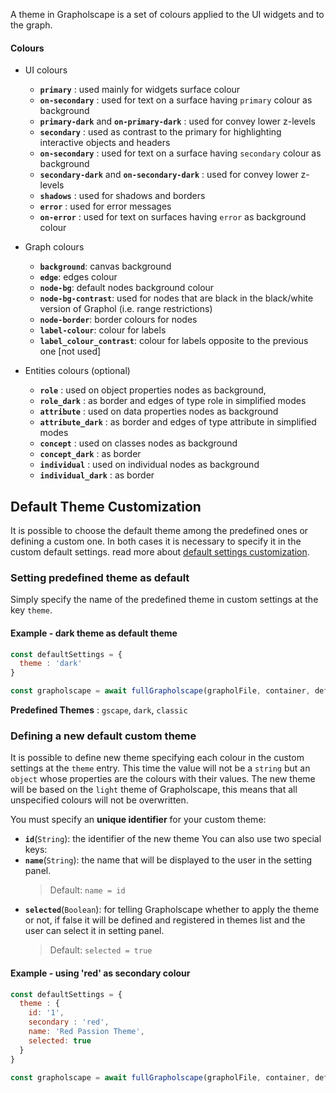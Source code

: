 A theme in Grapholscape is a set of colours applied to the UI widgets and to the graph.

#### Colours
- UI colours
  - **`primary`** : used mainly for widgets surface colour
  - **`on-secondary`** : used for text on a surface having `primary` colour as background
  - **`primary-dark`** and **`on-primary-dark`** : used for convey lower z-levels
  - **`secondary`** : used as contrast to the primary for highlighting interactive objects and headers
  - **`on-secondary`** : used for text on a surface having `secondary` colour as background
  - **`secondary-dark`** and **`on-secondary-dark`** : used for convey lower z-levels
  - **`shadows`** : used for shadows and borders
  - **`error`** : used for error messages
  - **`on-error`** : used for text on surfaces having `error` as background colour

- Graph colours
  - **`background`**: canvas background
  - **`edge`**: edges colour
  - **`node-bg`**: default nodes background colour
  - **`node-bg-contrast`**: used for nodes that are black in the black/white version of Graphol (i.e. range restrictions)
  - **`node-border`**: border colours for nodes
  - **`label-colour`**: colour for labels
  - **`label_colour_contrast`**: colour for labels opposite to the previous one [not used]

- Entities colours (optional)
    - **`role`** : used on object properties nodes as background,
    - **`role_dark`** : as border and edges of type role in simplified modes
    - **`attribute`** : used on data properties nodes as background
    - **`attribute_dark`** : as border and edges of type attribute in simplified modes
    - **`concept`** : used on classes nodes as background
    - **`concept_dark`** : as border
    - **`individual`** : used on individual nodes as background
    - **`individual_dark`** : as border

## Default Theme Customization
It is possible to choose the default theme among the predefined ones or defining a custom one.
In both cases it is necessary to specify it in the custom default settings. read more about [default settings customization](https://github.com/obdasystems/grapholscape/wiki/Settings#default-settings-customization).
### Setting predefined theme as default
Simply specify the name of the predefined theme in custom settings at the key `theme`.
#### Example - dark theme as default theme
```js
const defaultSettings = { 
  theme : 'dark'
}

const grapholscape = await fullGrapholscape(grapholFile, container, defaultSettings)
```
**Predefined Themes** : `gscape`, `dark`, `classic`
### Defining a new default custom theme
It is possible to define new theme specifying each colour in the custom settings at the `theme` entry.
This time the value will not be a `string` but an `object` whose properties are the colours with their values.
The new theme will be based on the `light` theme of Grapholscape, this means that all unspecified colours will not be overwritten.

You must specify an **unique identifier** for your custom theme:
- **`id`**(`String`): the identifier of the new theme
You can also use two special keys:
- **`name`**(`String`): the name that will be displayed to the user in the setting panel.
  > Default: `name = id`
- **`selected`**(`Boolean`): for telling Grapholscape whether to apply the theme or not, if false it will be defined and registered in themes list and the user can select it in setting panel.
  > Default: `selected = true`
#### Example - using 'red' as secondary colour
```js
const defaultSettings = {
  theme : {
    id: '1',
    secondary : 'red',
    name: 'Red Passion Theme',
    selected: true
  }
}

const grapholscape = await fullGrapholscape(grapholFile, container, defaultSettings)
```